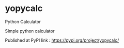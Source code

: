 # yopycalc
Python Calculator

Simple python calculator

Published at PyPI link : https://pypi.org/project/yopycalc/
